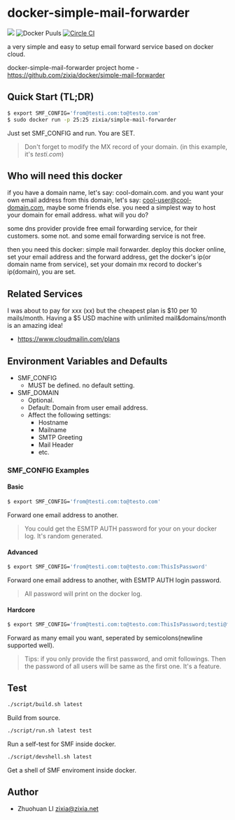 # docker-simple-mail-forwarder
[![](https://badge.imagelayers.io/zixia/simple-mail-forwarder:latest.svg)](https://imagelayers.io/?images=zixia/simple-mail-forwarder:latest 'Get your own badge on imagelayers.io')
![Docker Puuls](https://img.shields.io/docker/pulls/zixia/simple-mail-forwarder.svg)
[![Circle CI](https://circleci.com/gh/zixia/docker-simple-mail-forwarder/tree/master.svg?style=shield)](https://circleci.com/gh/zixia/docker-simple-mail-forwarder/)

a very simple and easy to setup email forward service based on docker cloud.

docker-simple-mail-forwarder project home - https://github.com/zixia/docker/simple-mail-forwarder

## Quick Start (TL;DR)
```bash
$ export SMF_CONFIG='from@testi.com:to@testo.com'
$ sudo docker run -p 25:25 zixia/simple-mail-forwarder
```
Just set SMF_CONFIG and run. You are SET.
> Don't forget to modify the MX record of your domain. (in this example, it's _testi.com_)

## Who will need this docker
if you have a domain name, let's say: cool-domain.com. and you want your own email address from this domain, let's say: cool-user@cool-domain.com, maybe some friends else. you need a simplest way to host your domain for email address. what will you do?

some dns provider provide free email forwarding service, for their customers. some not. and some email forwarding service is not free.

then you need this docker: simple mail forwarder. deploy this docker online, set your email address and the forward address, get the docker's ip(or domain name from service), set your domain mx record to docker's ip(domain), you are set.

## Related Services

I was about to pay for xxx (xx) but the cheapest plan is $10 per 10 mails/month. Having a $5 USD machine with unlimited mail&domains/month is an amazing idea!

- https://www.cloudmailin.com/plans

## Environment Variables and Defaults

- SMF_CONFIG
    * MUST be defined. no default setting.  
- SMF_DOMAIN
    * Optional. 
    * Default: Domain from user email address.
    * Affect the following settings:
        * Hostname
        * Mailname
        * SMTP Greeting
        * Mail Header
        * etc.

### SMF_CONFIG Examples

#### Basic
```bash
$ export SMF_CONFIG='from@testi.com:to@testo.com'
```
Forward one email address to another. 
> You could get the ESMTP AUTH password for your on your docker log. It's random generated.

#### Advanced
```bash
$ export SMF_CONFIG='from@testi.com:to@testo.com:ThisIsPassword'
```
Forward one email address to another, with ESMTP AUTH login password.
> All password will print on the docker log.

#### Hardcore
```bash
$ export SMF_CONFIG='from@testi.com:to@testo.com:ThisIsPassword;testi@from.com:testo@to.com:AnotherPassword'
```
Forward as many email you want, seperated by semicolons(newline supported well).
> Tips: if you only provide the first password, and omit followings. Then the password of all users will be same as the first one. It's a feature.
 
## Test

```bash
./script/build.sh latest
```
Build from source.

```bash
./script/run.sh latest test
```
Run a self-test for SMF inside docker.

```bash
./script/devshell.sh latest
```
Get a shell of SMF enviroment inside docker.

## Author
- Zhuohuan LI <zixia@zixia.net>

